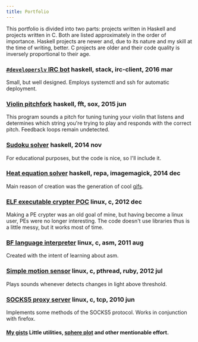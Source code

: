 ```yaml
---
title: Portfolio
---
```

<div id='code'>
This portfolio is divided into two parts: projects written in Haskell and projects written in C.
Both are listed approximately in the order of importance.
Haskell projects are newer and, due to its nature and my skill at the time of writing, better.
C projects are older and their code quality is inversely proportional to their age.

<div class='sep'></div>

### [`#developerslv` IRC bot](https://github.com/siers/zn) haskell, stack, irc-client, 2016 mar
Small, but well designed. Employs systemctl and ssh for automatic deployment.

### [Violin pitchfork](https://github.com/siers/violin-pitchfork) haskell, fft, sox, 2015 jun
This program sounds a pitch for tuning tuning your violin
that listens and determines which string you're trying to play and
responds with the correct pitch. Feedback loops remain undetected.

### [Sudoku solver](https://github.com/siers/sudoku-solver) haskell, 2014 nov
For educational purposes, but the code is nice, so I'll include it.

### [Heat equation solver](https://github.com/siers/parabolic-pde#pretty-pictures) haskell, repa, imagemagick, 2014 dec
Main reason of creation was the generation of cool [gifs](https://github.com/siers/parabolic-pde#pretty-pictures).

<div class='sep'></div>

### [ELF executable crypter POC](https://github.com/siers/stoical) linux, c, 2012 dec
Making a PE crypter was an old goal of mine, but having become a linux user,
PEs were no longer interesting. The code doesn't use libraries thus is a little messy,
but it works most of time.

### [BF language interpreter](https://github.com/siers/bf) linux, c, asm, 2011 aug
Created with the intent of learning about asm.

### [Simple motion sensor](https://github.com/siers/voculus) linux, c, pthread, ruby, 2012 jul
Plays sounds whenever detects changes in light above threshold.

### [SOCKS5 proxy server](https://github.com/siers/ss5) linux, c, tcp, 2010 jun
Implements some methods of the SOCKS5 protocol. Works in conjunction with firefox.

<div class='sep'></div>

#### [My gists](https://gist.github.com/siers) Little utilities, [sphere plot](https://gist.github.com/siers/1923564ca206c1b36f47) and other mentionable effort.

</div>
